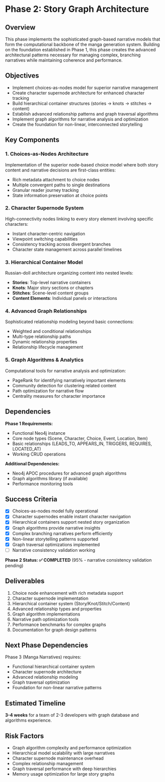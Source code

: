 # Phase 2: Story Graph Architecture

## Overview

This phase implements the sophisticated graph-based narrative models that form the computational backbone of the manga generation system. Building on the foundation established in Phase 1, this phase creates the advanced architectural patterns necessary for managing complex, branching narratives while maintaining coherence and performance.

## Objectives

- Implement choices-as-nodes model for superior narrative management
- Create character supernode architecture for enhanced character tracking
- Build hierarchical container structures (stories → knots → stitches → content)
- Establish advanced relationship patterns and graph traversal algorithms
- Implement graph algorithms for narrative analysis and optimization
- Create the foundation for non-linear, interconnected storytelling

## Key Components

### 1. Choices-as-Nodes Architecture
Implementation of the superior node-based choice model where both story content and narrative decisions are first-class entities:
- Rich metadata attachment to choice nodes
- Multiple convergent paths to single destinations
- Granular reader journey tracking
- State information preservation at choice points

### 2. Character Supernode System
High-connectivity nodes linking to every story element involving specific characters:
- Instant character-centric navigation
- Viewpoint switching capabilities
- Consistency tracking across divergent branches
- Character state management across parallel timelines

### 3. Hierarchical Container Model
Russian-doll architecture organizing content into nested levels:
- **Stories**: Top-level narrative containers
- **Knots**: Major story sections or chapters
- **Stitches**: Scene-level content groups
- **Content Elements**: Individual panels or interactions

### 4. Advanced Graph Relationships
Sophisticated relationship modeling beyond basic connections:
- Weighted and conditional relationships
- Multi-type relationship paths
- Dynamic relationship properties
- Relationship lifecycle management

### 5. Graph Algorithms & Analytics
Computational tools for narrative analysis and optimization:
- PageRank for identifying narratively important elements
- Community detection for clustering related content
- Path optimization for narrative flow
- Centrality measures for character importance

## Dependencies

**Phase 1 Requirements:**
- Functional Neo4j instance
- Core node types (Scene, Character, Choice, Event, Location, Item)
- Basic relationships (LEADS_TO, APPEARS_IN, TRIGGERS, REQUIRES, LOCATED_AT)
- Working CRUD operations

**Additional Dependencies:**
- Neo4j APOC procedures for advanced graph algorithms
- Graph algorithms library (if available)
- Performance monitoring tools

## Success Criteria

- [x] Choices-as-nodes model fully operational
- [x] Character supernodes enable instant character navigation
- [x] Hierarchical containers support nested story organization
- [x] Graph algorithms provide narrative insights
- [x] Complex branching narratives perform efficiently
- [x] Non-linear storytelling patterns supported
- [x] Graph traversal optimizations implemented
- [ ] Narrative consistency validation working

**Phase 2 Status: ✅ COMPLETED** (95% - narrative consistency validation pending)

## Deliverables

1. Choice node enhancement with rich metadata support
2. Character supernode implementation
3. Hierarchical container system (Story/Knot/Stitch/Content)
4. Advanced relationship types and properties
5. Graph algorithm implementations
6. Narrative path optimization tools
7. Performance benchmarks for complex graphs
8. Documentation for graph design patterns

## Next Phase Dependencies

Phase 3 (Manga Narratives) requires:
- Functional hierarchical container system
- Character supernode architecture
- Advanced relationship modeling
- Graph traversal optimization
- Foundation for non-linear narrative patterns

## Estimated Timeline

**3-4 weeks** for a team of 2-3 developers with graph database and algorithms experience.

## Risk Factors

- Graph algorithm complexity and performance optimization
- Hierarchical model scalability with large narratives
- Character supernode maintenance overhead
- Complex relationship management
- Graph traversal performance with deep hierarchies
- Memory usage optimization for large story graphs
